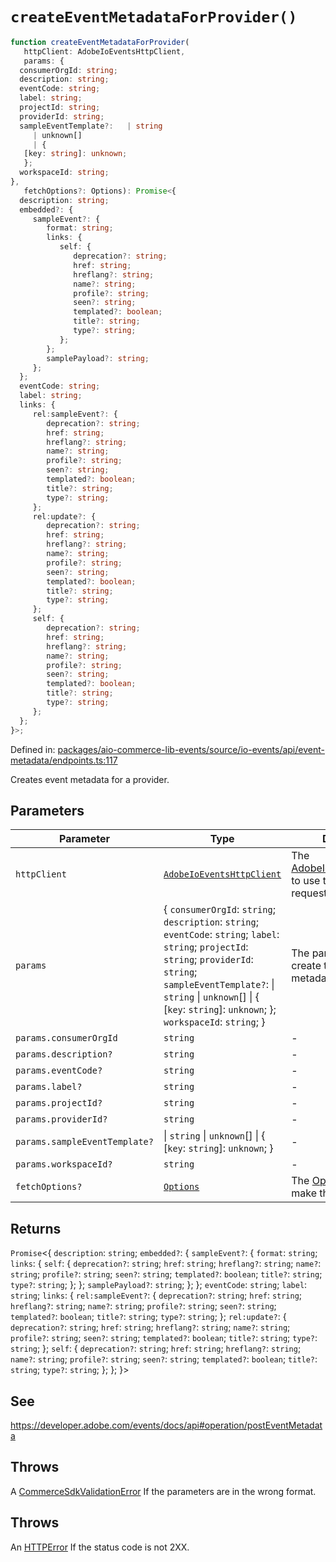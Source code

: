 # `createEventMetadataForProvider()`

```ts
function createEventMetadataForProvider(
   httpClient: AdobeIoEventsHttpClient,
   params: {
  consumerOrgId: string;
  description: string;
  eventCode: string;
  label: string;
  projectId: string;
  providerId: string;
  sampleEventTemplate?:   | string
     | unknown[]
     | {
   [key: string]: unknown;
   };
  workspaceId: string;
},
   fetchOptions?: Options): Promise<{
  description: string;
  embedded?: {
     sampleEvent?: {
        format: string;
        links: {
           self: {
              deprecation?: string;
              href: string;
              hreflang?: string;
              name?: string;
              profile?: string;
              seen?: string;
              templated?: boolean;
              title?: string;
              type?: string;
           };
        };
        samplePayload?: string;
     };
  };
  eventCode: string;
  label: string;
  links: {
     rel:sampleEvent?: {
        deprecation?: string;
        href: string;
        hreflang?: string;
        name?: string;
        profile?: string;
        seen?: string;
        templated?: boolean;
        title?: string;
        type?: string;
     };
     rel:update?: {
        deprecation?: string;
        href: string;
        hreflang?: string;
        name?: string;
        profile?: string;
        seen?: string;
        templated?: boolean;
        title?: string;
        type?: string;
     };
     self: {
        deprecation?: string;
        href: string;
        hreflang?: string;
        name?: string;
        profile?: string;
        seen?: string;
        templated?: boolean;
        title?: string;
        type?: string;
     };
  };
}>;
```

Defined in: [packages/aio-commerce-lib-events/source/io-events/api/event-metadata/endpoints.ts:117](https://github.com/adobe/aio-commerce-sdk/blob/db09d0de34ee085849efca6e0213ea525d0165dc/packages/aio-commerce-lib-events/source/io-events/api/event-metadata/endpoints.ts#L117)

Creates event metadata for a provider.

## Parameters

| Parameter                     | Type                                                                                                                                                                                                                                                                     | Description                                                                                                                                                                                                |
| ----------------------------- | ------------------------------------------------------------------------------------------------------------------------------------------------------------------------------------------------------------------------------------------------------------------------ | ---------------------------------------------------------------------------------------------------------------------------------------------------------------------------------------------------------- |
| `httpClient`                  | [`AdobeIoEventsHttpClient`](https://github.com/adobe/aio-commerce-sdk/blob/main/packages-private/aio-commerce-lib-api/docs/api-reference/classes/AdobeIoEventsHttpClient.md)                                                                                             | The [AdobeIoEventsHttpClient](https://github.com/adobe/aio-commerce-sdk/blob/main/packages-private/aio-commerce-lib-api/docs/api-reference/classes/AdobeIoEventsHttpClient.md) to use to make the request. |
| `params`                      | \{ `consumerOrgId`: `string`; `description`: `string`; `eventCode`: `string`; `label`: `string`; `projectId`: `string`; `providerId`: `string`; `sampleEventTemplate?`: \| `string` \| `unknown`[] \| \{ \[`key`: `string`\]: `unknown`; \}; `workspaceId`: `string`; \} | The parameters to create the event metadata with.                                                                                                                                                          |
| `params.consumerOrgId`        | `string`                                                                                                                                                                                                                                                                 | -                                                                                                                                                                                                          |
| `params.description?`         | `string`                                                                                                                                                                                                                                                                 | -                                                                                                                                                                                                          |
| `params.eventCode?`           | `string`                                                                                                                                                                                                                                                                 | -                                                                                                                                                                                                          |
| `params.label?`               | `string`                                                                                                                                                                                                                                                                 | -                                                                                                                                                                                                          |
| `params.projectId?`           | `string`                                                                                                                                                                                                                                                                 | -                                                                                                                                                                                                          |
| `params.providerId?`          | `string`                                                                                                                                                                                                                                                                 | -                                                                                                                                                                                                          |
| `params.sampleEventTemplate?` | \| `string` \| `unknown`[] \| \{ \[`key`: `string`\]: `unknown`; \}                                                                                                                                                                                                      | -                                                                                                                                                                                                          |
| `params.workspaceId?`         | `string`                                                                                                                                                                                                                                                                 | -                                                                                                                                                                                                          |
| `fetchOptions?`               | [`Options`](https://github.com/sindresorhus/ky?tab=readme-ov-file#options)                                                                                                                                                                                               | The [Options](https://github.com/sindresorhus/ky?tab=readme-ov-file#options) to use to make the request.                                                                                                   |

## Returns

`Promise`\<\{
`description`: `string`;
`embedded?`: \{
`sampleEvent?`: \{
`format`: `string`;
`links`: \{
`self`: \{
`deprecation?`: `string`;
`href`: `string`;
`hreflang?`: `string`;
`name?`: `string`;
`profile?`: `string`;
`seen?`: `string`;
`templated?`: `boolean`;
`title?`: `string`;
`type?`: `string`;
\};
\};
`samplePayload?`: `string`;
\};
\};
`eventCode`: `string`;
`label`: `string`;
`links`: \{
`rel:sampleEvent?`: \{
`deprecation?`: `string`;
`href`: `string`;
`hreflang?`: `string`;
`name?`: `string`;
`profile?`: `string`;
`seen?`: `string`;
`templated?`: `boolean`;
`title?`: `string`;
`type?`: `string`;
\};
`rel:update?`: \{
`deprecation?`: `string`;
`href`: `string`;
`hreflang?`: `string`;
`name?`: `string`;
`profile?`: `string`;
`seen?`: `string`;
`templated?`: `boolean`;
`title?`: `string`;
`type?`: `string`;
\};
`self`: \{
`deprecation?`: `string`;
`href`: `string`;
`hreflang?`: `string`;
`name?`: `string`;
`profile?`: `string`;
`seen?`: `string`;
`templated?`: `boolean`;
`title?`: `string`;
`type?`: `string`;
\};
\};
\}\>

## See

https://developer.adobe.com/events/docs/api#operation/postEventMetadata

## Throws

A [CommerceSdkValidationError](https://github.com/adobe/aio-commerce-sdk/blob/main/packages/aio-commerce-lib-core/docs/api-reference/classes/CommerceSdkValidationError.md) If the parameters are in the wrong format.

## Throws

An [HTTPError](https://github.com/sindresorhus/ky?tab=readme-ov-file#httperror) If the status code is not 2XX.
